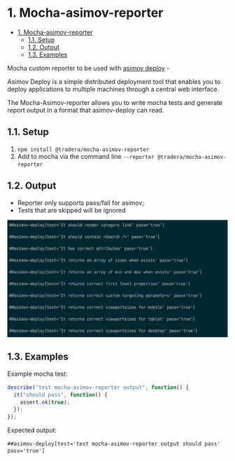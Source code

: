 # 1. Mocha-asimov-reporter

<!-- TOC -->

- [1. Mocha-asimov-reporter](#1-mocha-asimov-reporter)
    - [1.1. Setup](#11-setup)
    - [1.2. Output](#12-output)
    - [1.3. Examples](#13-examples)

<!-- /TOC -->

Mocha custom reporter to be used with [asimov deploy](https://github.com/asimov-deploy/asimov-deploy) -

Asimov Deploy is a simple distributed deployment tool that enables you to deploy applications to multiple machines through a central web interface.

The Mocha-Asimov-reporter allows you to write mocha tests and generate report output in a format that asimov-deploy can read.

## 1.1. Setup

1.  `npm install @tradera/mocha-asimov-reporter`
2.  Add to mocha via the command line `--reporter @tradera/mocha-asimov-reporter`

## 1.2. Output

* Reporter only supports pass/fail for asimov;
* Tests that are skipped will be ignored

![](reporter-screenshot.png)

## 1.3. Examples

Example mocha test:

```javascript
describe("test mocha-asimov-reporter output", function() {
  it("should pass", function() {
    assert.ok(true);
  });
});
```

Expected output:

```
##asimov-deploy[test='test mocha-asimov-reporter output should pass' pass='true']
```
